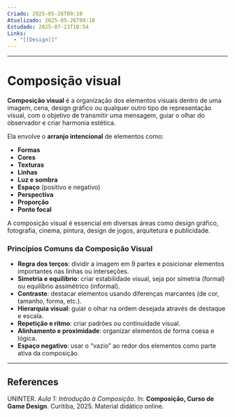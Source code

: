 ```yaml
---
Criado: 2025-05-26T09:10
Atualizado: 2025-05-26T09:10
Estudado: 2025-07-23T10:54
Links:
  - "[[Design]]"
---
```

---
# Composição visual

**Composição visual** é a organização dos elementos visuais dentro de uma imagem, cena, design gráfico ou qualquer outro tipo de representação visual, com o objetivo de transmitir uma mensagem, guiar o olhar do observador e criar harmonia estética.

Ela envolve o **arranjo intencional** de elementos como:

- **Formas**
- **Cores**
- **Texturas**
- **Linhas**
- **Luz e sombra**
- **Espaço** (positivo e negativo)
- **Perspectiva**
- **Proporção**
- **Ponto focal**

A composição visual é essencial em diversas áreas como design gráfico, fotografia, cinema, pintura, design de jogos, arquitetura e publicidade.

### Princípios Comuns da Composição Visual

- **Regra dos terços**: dividir a imagem em 9 partes e posicionar elementos importantes nas linhas ou interseções.
- **Simetria e equilíbrio**: criar estabilidade visual, seja por simetria (formal) ou equilíbrio assimétrico (informal).
- **Contraste**: destacar elementos usando diferenças marcantes (de cor, tamanho, forma, etc.).
- **Hierarquia visual**: guiar o olhar na ordem desejada através de destaque e escala.
- **Repetição e ritmo**: criar padrões ou continuidade visual.
- **Alinhamento e proximidade**: organizar elementos de forma coesa e lógica.
- **Espaço negativo**: usar o “vazio” ao redor dos elementos como parte ativa da composição.


---
## References

UNINTER.  _Aula 1: Introdução à Composição_. In: **Composição, Curso de Game Design**. Curitiba, 2025. Material didático online.